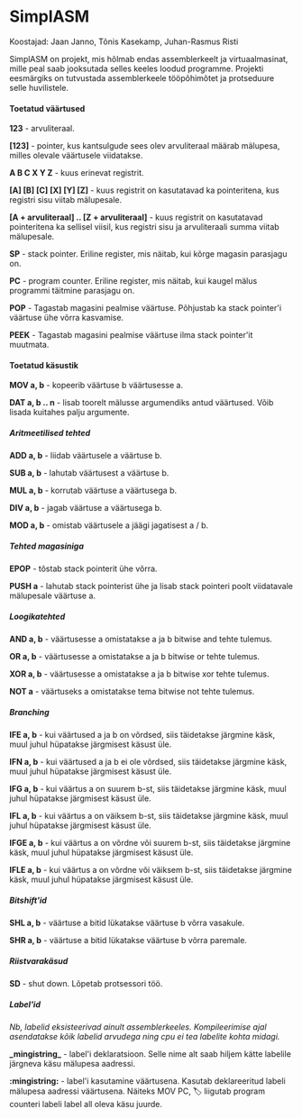 SimplASM
==========
Koostajad: Jaan Janno, Tõnis Kasekamp, Juhan-Rasmus Risti

SimplASM on projekt, mis hõlmab endas assemblerkeelt ja virtuaalmasinat, mille peal saab jooksutada selles keeles loodud programme. Projekti eesmärgiks on tutvustada assemblerkeele tööpõhimõtet ja protseduure selle huvilistele.

#### Toetatud väärtused

**123** - arvuliteraal.

**[123]** - pointer, kus kantsulgude sees olev arvuliteraal määrab mälupesa, milles olevale väärtusele viidatakse.

**A B C X Y Z** - kuus erinevat registrit.

**[A] [B] [C] [X] [Y] [Z]** - kuus registrit on kasutatavad ka pointeritena, kus registri sisu viitab mälupesale.

**[A + arvuliteraal] .. [Z + arvuliteraal]** - kuus registrit on kasutatavad pointeritena ka sellisel viisil, kus registri sisu ja arvuliteraali summa viitab mälupesale.

**SP** - stack pointer. Eriline register, mis näitab, kui kõrge magasin parasjagu on.

**PC** - program counter. Eriline register, mis näitab, kui kaugel mälus programmi täitmine parasjagu on.

**POP** - Tagastab magasini pealmise väärtuse. Põhjustab ka stack pointer'i väärtuse ühe võrra kasvamise.

**PEEK** - Tagastab magasini pealmise väärtuse ilma stack pointer'it muutmata.

#### Toetatud käsustik

**MOV a, b** - kopeerib väärtuse b väärtusesse a.

**DAT a, b .. n** - lisab toorelt mälusse argumendiks antud väärtused. Võib lisada kuitahes palju argumente.

##### Aritmeetilised tehted

**ADD a, b** - liidab väärtusele a väärtuse b.

**SUB a, b** - lahutab väärtusest a väärtuse b.

**MUL a, b** - korrutab väärtuse a väärtusega b.

**DIV a, b** - jagab väärtuse a väärtusega b.

**MOD a, b** - omistab väärtusele a jäägi jagatisest a / b.

##### Tehted magasiniga

**EPOP** - tõstab stack pointerit ühe võrra.

**PUSH a** - lahutab stack pointerist ühe ja lisab stack pointeri poolt viidatavale mälupesale väärtuse a.

##### Loogikatehted

**AND a, b** - väärtusesse a omistatakse a ja b bitwise and tehte tulemus.

**OR a, b** - väärtusesse a omistatakse a ja b bitwise or tehte tulemus.

**XOR a, b** - väärtusesse a omistatakse a ja b bitwise xor tehte tulemus.

**NOT a** - väärtuseks a omistatakse tema bitwise not tehte tulemus.

##### _Branching_

**IFE a, b** - kui väärtused a ja b on võrdsed, siis täidetakse järgmine käsk, muul juhul hüpatakse järgmisest käsust üle.

**IFN a, b** - kui väärtused a ja b ei ole võrdsed, siis täidetakse järgmine käsk, muul juhul hüpatakse järgmisest käsust üle.

**IFG a, b** - kui väärtus a on suurem b-st, siis täidetakse järgmine käsk, muul juhul hüpatakse järgmisest käsust üle.

**IFL a, b** - kui väärtus a on väiksem b-st, siis täidetakse järgmine käsk, muul juhul hüpatakse järgmisest käsust üle.

**IFGE a, b** - kui väärtus a on võrdne või suurem b-st, siis täidetakse järgmine käsk, muul juhul hüpatakse järgmisest käsust üle.

**IFLE a, b** - kui väärtus a on võrdne või väiksem b-st, siis täidetakse järgmine käsk, muul juhul hüpatakse järgmisest käsust üle.

##### _Bitshift_'id

**SHL a, b** - väärtuse a bitid lükatakse väärtuse b võrra vasakule.

**SHR a, b** - väärtuse a bitid lükatakse väärtuse b võrra paremale.

##### Riistvarakäsud

**SD** - shut down. Lõpetab protsessori töö.

##### _Label_'id

<i>Nb, labelid eksisteerivad ainult assemblerkeeles. Kompileerimise ajal asendatakse kõik labelid arvudega ning cpu ei tea labelite kohta midagi.</i>

**\_mingistring\_** - label'i deklaratsioon. Selle nime alt saab hiljem kätte labelile järgneva käsu mälupesa aadressi.

**:mingistring:** - label'i kasutamine väärtusena. Kasutab deklareeritud labeli mälupesa aadressi väärtusena. Näiteks MOV PC, :label: liigutab program counteri labeli label all oleva käsu juurde.
